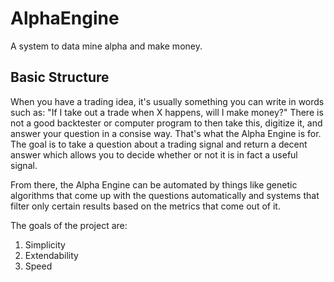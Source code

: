 # AlphaEngine
A system to data mine alpha and make money.

## Basic Structure

When you have a trading idea, it's usually something you can write in words such as: "If I take out a trade when X happens, will I make money?" There is not a good backtester or computer program to then take this, digitize it, and answer your question in a consise way. That's what the Alpha Engine is for. The goal is to take a question about a trading signal and return a decent answer which allows you to decide whether or not it is in fact a useful signal.

From there, the Alpha Engine can be automated by things like genetic algorithms that come up with the questions automatically and systems that filter only certain results based on the metrics that come out of it.

The goals of the project are:
1. Simplicity
2. Extendability
3. Speed

